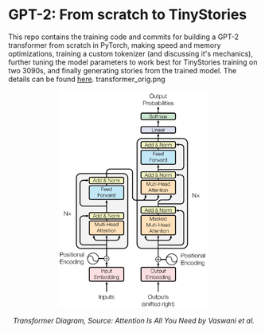 # GPT-2: From scratch to TinyStories
This repo contains the training code and commits for building a GPT-2 transformer from scratch in PyTorch, making speed and memory optimizations, training a custom tokenizer (and discussing it's mechanics), further tuning the model parameters to work best for TinyStories training on two 3090s, and finally generating stories from the trained model.  The details can be found [here](https://dpopovvelasco.dev/posts.html).
transformer_orig.png

<div style="text-align: center;">
	<img src="assets/transformer_orig.png" alt="Transformer Diagram" width="300" />
	<p><em>Transformer Diagram, Source: Attention Is All You Need by Vaswani et al.</em></p>
</div>
